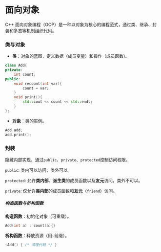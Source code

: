 # 面向对象

C++ 面向对象编程（OOP）是一种以对象为核心的编程范式，通过类、继承、封装和多态等机制组织代码。

### **类与对象**

- **类**：对象的蓝图，定义数据（成员变量）和操作（成员函数）。

```c++
class Add{
private:
    int count;
public:
    void recount(int var){
        count = var;
    }
    void print(){
        std::cout << count << std::endl;
    }
};
```

- **对象**：类的实例。

```cpp
Add add;
add.print();
```

### **封装**

隐藏内部实现，通过`public`、`private`、`protected`控制访问权限。

`public`:  类内可以访问，类外可以。

`protected`:  允许**类内部**、**派生类**的成员函数以及**友元**访问，类外不可以。

`private`: 仅允许**类内部**的成员函数和**友元**（`friend`）访问。

##### **构造函数与析构函数**

**构造函数**：初始化对象（可重载）。

```c++
Add(int a) : count(a){}
```

**析构函数**：释放资源（用`~`前缀）。

```c++
~Add() { /* 清理代码 */ }
```

